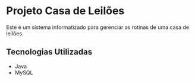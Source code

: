 # Projeto Casa de Leilões

Este é um sistema informatizado para gerenciar as rotinas de uma casa de leilões.

## Tecnologias Utilizadas

- Java
- MySQL

